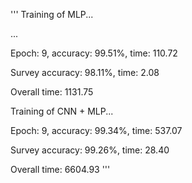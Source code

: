 

'''
Training of MLP...

   ...
   
   Epoch: 9, accuracy: 99.51%, time: 110.72
   
   Survey accuracy: 98.11%, time: 2.08
   
   Overall time: 1131.75
   
Training of CNN + MLP...

   Epoch: 9, accuracy: 99.34%, time: 537.07
   
   Survey accuracy: 99.26%, time: 28.40
   
   Overall time: 6604.93
'''
